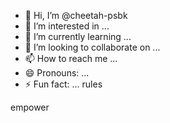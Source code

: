 - 👋 Hi, I’m @cheetah-psbk
- 👀 I’m interested in ...
- 🌱 I’m currently learning ...
- 💞️ I’m looking to collaborate on ...
- 📫 How to reach me ...
- 😄 Pronouns: ...
- ⚡ Fun fact: ...
rules
<!---
cheetah-psbk/cheetah-psbk is a ✨ special ✨ repository because its `README.md` (this file) appears on your GitHub profile.
You can click the Preview link to take a look at your changes.
--->
empower
